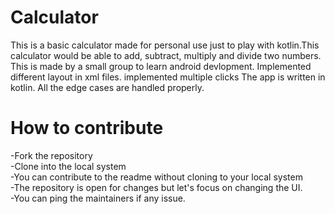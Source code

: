 # Calculator
This is a basic calculator made for personal use just to play with kotlin.This calculator would be able to add, subtract, multiply and divide two numbers.
This is made by a small group to learn android devlopment.
Implemented different layout in xml files.
implemented multiple clicks
The app is written in kotlin.
All the edge cases are handled properly.





# How to contribute
-Fork the repository  
-Clone into the local system  
-You can contribute to the readme without cloning to your local system  
-The repository is open for changes but let's focus on changing the UI.  
-You can ping the maintainers if any issue.
